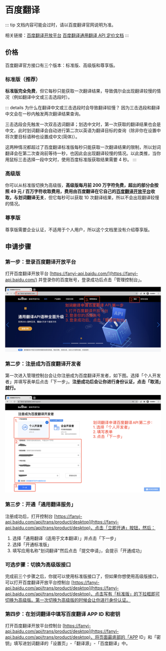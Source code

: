# 百度翻译

::: tip
文档内容可能会过时，请以百度翻译官网说明为准。

相关链接：[百度翻译开放平台](https://fanyi-api.baidu.com/) [百度翻译通用翻译 API 定价文档](https://fanyi-api.baidu.com/product/112)
:::

## 价格

百度翻译官方接口有三个版本：标准版、高级版和尊享版。

### 标准版（推荐）

**标准版完全免费**，但它每秒只能获取一次翻译结果，导致偶尔会出现翻译较慢的情况（例如翻译中文或三击选段时）。

::: details 为什么在翻译中文或三击选段时会导致翻译较慢？
因为三击选段和翻译中文会在一秒内触发两次翻译结果查询。

三击选段会先触发一次双击选词翻译；划选中文时，第一次获取的翻译结果也会是中文，此时划词翻译会自动进行第二次以英语为翻译目标的查询（除非你在设置中将次要目标语种也设置成中文(简体)）。

这两种情况都超过了百度翻译标准版每秒只能获取一次翻译结果的限制，所以划词翻译会在第二次查询前等待一秒，也因此会出现翻译较慢的情况。以此类推，当你用鼠标三击选择一段中文时，使用百度标准版获取结果需要 4 秒。
:::

### 高级版

你可以从标准版切换为高级版，**高级版每月前 200 万字符免费，超出的部分会按照 49 元 / 百万字符收取费用，费用由百度翻译在它自己的[百度翻译开放平台](https://fanyi-api.baidu.com/)收取，与划词翻译无关**，但它每秒可以获取 10 次翻译结果，所以不会出现翻译较慢的情况。

### 尊享版

尊享版需要企业认证，不适用于个人用户，所以这个文档里没有介绍尊享版。

## 申请步骤

### 第一步：登录百度翻译开放平台

打开百度翻译开放平台 [https://fanyi-api.baidu.com/](https://fanyi-api.baidu.com/) 并登录你的百度账号，登录成功后点击「管理控制台」。

![划词翻译申请百度翻译官方接口第一步](../.vuepress/public/baidu-api-1.png)

### 第二步：注册成为百度翻译开发者

第一次进入管理控制台会让你注册成为百度翻译开发者，如下图。选择「个人开发者」并填写表单后点击「下一步」。**注册成功后会让你进行身份认证，点击「取消」就行。**

![划词翻译申请百度翻译官方接口第二步](../.vuepress/public/baidu-api-step-2.png)

### 第三步：开通「通用翻译服务」

注册成功后，打开控制台 [https://fanyi-api.baidu.com/api/trans/product/desktop](https://fanyi-api.baidu.com/api/trans/product/desktop)，点击「立即开通」按钮，然后：

1. 选择「通用翻译（适用于文本翻译）」并点击「下一步」
2. 选择「开通标准版」
3. 填写应用名称"划词翻译"然后点击「提交申请」，会提示「开通成功」

### 可选步骤：切换为高级版接口

完成前三个步骤之后，你就可以使用标准版接口了，但如果你想使用高级版接口，可以打开百度翻译开放平台控制台 [https://fanyi-api.baidu.com/api/trans/product/desktop](https://fanyi-api.baidu.com/api/trans/product/desktop)，点击写有「标准版」的下拉框即可切换为高级版。第一次切换为高级版的时候会让你进行身份认证。

### 第四步：在划词翻译中填写百度翻译 APP ID 和密钥

打开百度翻译开放平台控制台 [https://fanyi-api.baidu.com/api/trans/product/desktop](https://fanyi-api.baidu.com/api/trans/product/desktop)，将页面最底部的「APP ID」和「密钥」填写进划词翻译的「设置页」-「翻译源」-「百度翻译」中。